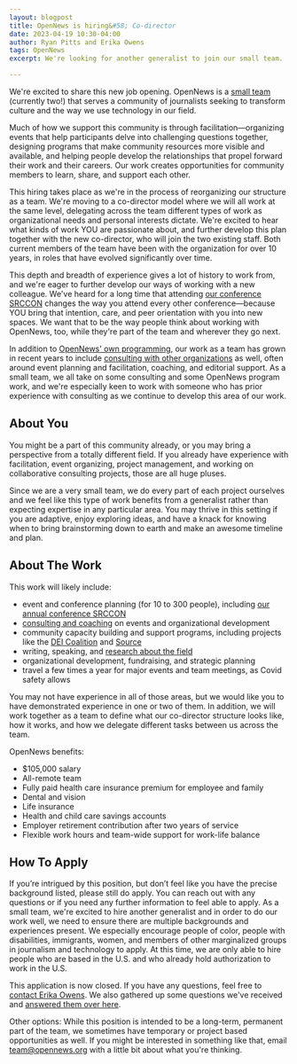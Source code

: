 ```yaml
---
layout: blogpost
title: OpenNews is hiring&#58; Co-director
date: 2023-04-19 10:30-04:00
author: Ryan Pitts and Erika Owens
tags: OpenNews
excerpt: We're looking for another generalist to join our small team.

---
```


We're excited to share this new job opening. OpenNews is a [small team](/who/) (currently two!) that serves a community of journalists seeking to transform culture and the way we use technology in our field.

Much of how we support this community is through facilitation—organizing events that help participants delve into challenging questions together, designing programs that make community resources more visible and available, and helping people develop the relationships that propel forward their work and their careers. Our work creates opportunities for community members to learn, share, and support each other.

This hiring takes place as we're in the process of reorganizing our structure as a team. We're moving to a co-director model where we will all work at the same level, delegating across the team different types of work as organizational needs and personal interests dictate. We're excited to hear what kinds of work YOU are passionate about, and further develop this plan together with the new co-director, who will join the two existing staff. Both current members of the team have been with the organization for over 10 years, in roles that have evolved significantly over time. 

This depth and breadth of experience gives a lot of history to work from, and we're eager to further develop our ways of working with a new colleague. We've heard for a long time that attending [our conference SRCCON](http://srccon.org) changes the way you attend every other conference—because YOU bring that intention, care, and peer orientation with you into new spaces. We want that to be the way people think about working with OpenNews, too, while they're part of the team and wherever they go next.

In addition to [OpenNews' own programming](/what/community/), our work as a team has grown in recent years to include [consulting with other organizations](/hire-us) as well, often around event planning and facilitation, coaching, and editorial support. As a small team, we all take on some consulting and some OpenNews program work, and we're especially keen to work with someone who has prior experience with consulting as we continue to develop this area of our work.

## About You
You might be a part of this community already, or you may bring a perspective from a totally different field. If you already have experience with facilitation, event organizing, project management, and working on collaborative consulting projects, those are all huge pluses. 

Since we are a very small team, we do every part of each project ourselves and we feel like this type of work benefits from a generalist rather than expecting expertise in any particular area. You may thrive in this setting if you are adaptive, enjoy exploring ideas, and have a knack for knowing when to bring brainstorming down to earth and make an awesome timeline and plan.

## About The Work
This work will likely include:

* event and conference planning (for 10 to 300 people), including [our annual conference SRCCON](/what/conferences)
* [consulting and coaching](/hire-us) on events and organizational development
* community capacity building and support programs, including projects like the [DEI Coalition](/what/community/dei-coalition) and [Source](https://source.opennews.org/)
* writing, speaking, and [research about the field](/what/community/survey)
* organizational development, fundraising, and strategic planning
* travel a few times a year for major events and team meetings, as Covid safety allows

You may not have experience in all of those areas, but we would like you to have demonstrated experience in one or two of them. In addition, we will work together as a team to define what our co-director structure looks like, how it works, and how we delegate different tasks between us across the team.

OpenNews benefits:

* $105,000 salary
* All-remote team
* Fully paid health care insurance premium for employee and family
* Dental and vision
* Life insurance
* Health and child care savings accounts
* Employer retirement contribution after two years of service
* Flexible work hours and team-wide support for work-life balance


## How To Apply
If you’re intrigued by this position, but don’t feel like you have the precise background listed, please still do apply. You can reach out with any questions or if you need any further information to feel able to apply.  As a small team, we're excited to hire another generalist and in order to do our work well, we need to ensure there are multiple backgrounds and experiences present. We especially encourage people of color, people with disabilities, immigrants, women, and members of other marginalized groups in journalism and technology to apply. At this time, we are only able to hire people who are based in the U.S. and who already hold authorization to work in the U.S.

This application is now closed. If you have any questions, feel free to [contact Erika Owens](mailto:erika@opennews.org). We also gathered up some questions we've received and [answered them over here](/blog/hiring-co-director-more/).

Other options: While this position is intended to be a long-term, permanent part of the team, we sometimes have temporary or project based opportunities as well. If you might be interested in something like that, email [team@opennews.org](mailto:team@opennews.org) with a little bit about what you're thinking. 
